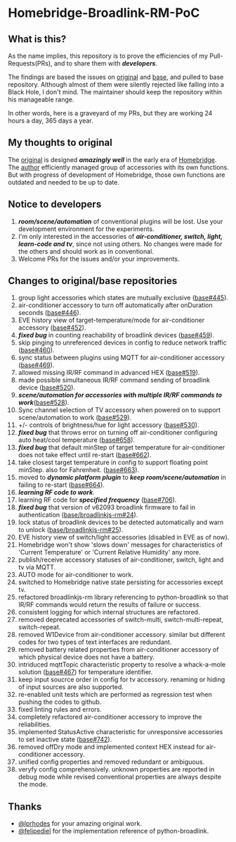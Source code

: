 # Homebridge-Broadlink-RM-PoC

## What is this?
As the name implies, this repository is to prove the efficiencies of my Pull-Requests(PRs), and to share them with ___developers___.

The findings are based the issues on [original](https://github.com/lprhodes/homebridge-broadlink-rm) and [base](https://github.com/kiwi-cam/homebridge-broadlink-rm), and pulled to base repository. Although almost of them were silently rejected like falling into a Black Hole, I don't mind. The maintainer should keep the repository within his manageable range.

In other words, here is a graveyard of my PRs, but they are working 24 hours a day, 365 days a year.

## My thoughts to original

The [original](https://github.com/lprhodes/homebridge-broadlink-rm) is designed ___amazingly well___ in the early era of [Homebridge](https://github.com/homebridge/homebridge). The [author](https://github.com/lprhodes) efficiently managed group of accessories with its own functions. But with progress of development of Homebridge, those own functions are outdated and needed to be up to date.

## Notice to developers

1. ___room/scene/automation___ of conventional plugins will be lost. Use your development environment for the experiments.
1. I'm only interested in the accessories of ___air-conditioner, switch, light, learn-code and tv___, since not using others. No changes were made for the others and should work as in conventional.
1. Welcome PRs for the issues and/or your improvements.

## Changes to original/base repositories

1. group light accessories which states are mutually exclusive ([base#445](https://github.com/kiwi-cam/homebridge-broadlink-rm/pull/445)).
1. air-conditioner accessory to turn off automatically after onDuration seconds ([base#446](https://github.com/kiwi-cam/homebridge-broadlink-rm/pull/446)).
1. EVE history view of target-temperature/mode for air-conditioner accessory ([base#452](https://github.com/kiwi-cam/homebridge-broadlink-rm/pull/452)).
1. ___fixed bug___ in counting reachability of broadlink devices ([base#459](https://github.com/kiwi-cam/homebridge-broadlink-rm/pull/459)).
1. skip pinging to unreferenced devices in config to reduce network traffic ([base#460](https://github.com/kiwi-cam/homebridge-broadlink-rm/pull/460)).
1. sync status between plugins using MQTT for air-conditioner accessory ([base#469](https://github.com/kiwi-cam/homebridge-broadlink-rm/pull/469)).
1. allowed missing IR/RF command in advanced HEX ([base#519](https://github.com/kiwi-cam/homebridge-broadlink-rm/pull/519)).
1. made possible simultaneous IR/RF command sending of broadlink device ([base#520](https://github.com/kiwi-cam/homebridge-broadlink-rm/pull/520)).
1. ___scene/automation for accessories with multiple IR/RF commands to work___([base#528](https://github.com/kiwi-cam/homebridge-broadlink-rm/pull/528)).
1. Sync channel selection of TV accessory when powered on to support scene/automation to work ([base#529](https://github.com/kiwi-cam/homebridge-broadlink-rm/pull/529)).
1. +/- controls of brightness/hue for light accessory ([base#530](https://github.com/kiwi-cam/homebridge-broadlink-rm/pull/530)).
1. ___fixed bug___ that throws error on turning off air-conditioner configuring auto heat/cool temperature ([base#658](https://github.com/kiwi-cam/homebridge-broadlink-rm/pull/658)).
1. ___fixed bug___ that default minStep of target temperature for air-conditioner does not take effect until re-start ([base#662](https://github.com/kiwi-cam/homebridge-broadlink-rm/pull/662)).
1. take closest target temperature in config to support floating point minStep. also for Fahrenheit. ([base#663](https://github.com/kiwi-cam/homebridge-broadlink-rm/pull/663)).
1. moved to ___dynamic platform plugin___ to ___keep room/scene/automation___ in failing to re-start ([base#664](https://github.com/kiwi-cam/homebridge-broadlink-rm/pull/664)).
1. ___learning RF code to work___.
1. learning RF code for ___specified frequency___ ([base#706](https://github.com/kiwi-cam/homebridge-broadlink-rm/pull/706)).
1. ___fixed bug___ that version of v62093 broadlink firmware to fail in authentication ([base/broadlinkjs-rm#24](https://github.com/kiwi-cam/broadlinkjs-rm/pull/24)).
1. lock status of broadlink devices to be detected automatically and warn to unlock ([base/broadlinkjs-rm#25](https://github.com/kiwi-cam/broadlinkjs-rm/pull/25)).
1. EVE history view of switch/light accessories (disabled in EVE as of now).
1. Homebridge won't show 'slows down' messages for characteristics of 'Current Temperature' or 'Current Relative Humidity' any more.
1. publish/receive accessory statuses of air-conditioner, switch, light and tv via MQTT.
1. AUTO mode for air-conditioner to work.
1. switched to Homebridge native state persisting for accessories except tv.
1. refactored broadlinkjs-rm library referencing to python-broadlink so that IR/RF commands would return the results of failure or success.
1. consistent logging for which internal structures are refactored.
1. removed deprecated accessories of switch-multi, switch-multi-repeat, switch-repeat.
1. removed W1Device from air-conditioner accessory. similar but different codes for two types of text interfaces are redundant.
1. removed battery related properties from air-conditioner accessory of which physical device does not have a battery.
1. intriduced mqttTopic characteristic property to resolve a whack-a-mole solution ([base#467](https://github.com/kiwi-cam/homebridge-broadlink-rm/pull/467)) for temperature identifier.
1. keep input soucrce order in config for tv accessory. renaming or hiding of input sources are also supported.
1. re-enabled unit tests which are performed as regression test when pushing the codes to github.
1. fixed linting rules and errors.
1. completely refactored air-conditioner accessory to improve the reliabilities.
1. implemented StatusActive characteristic for unresponsive accessories to set inactive state ([base#742](https://github.com/kiwi-cam/homebridge-broadlink-rm/issues/742)).
1. removed offDry mode and implemented context HEX instead for air-conditioner accessory.
1. unified config properties and removed redundant or ambiguous.
1. veryfy config comprehensively. unknown properties are reported in debug mode while revised conventional properties are always despite the mode.

## Thanks
- [@lprhodes](https://github.com/lprhodes/homebridge-broadlink-rm) for your amazing original work.
- [@felipediel](https://github.com/mjg59/python-broadlink/commits?author=felipediel) for the implementation reference of python-broadlink.
